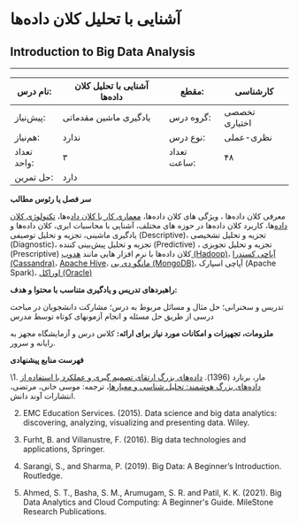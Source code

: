 # آشنایی با تحلیل کلان داده‌ها
## Introduction to Big Data Analysis
_______________________________________________________________________________
| نام درس:    | آشنایی با تحلیل کلان داده‌ها | مقطع:       | کارشناسی      |
| ----------- | ---------------------------- | ----------- | ------------- |
| پیش‌نیاز:   | یادگیری ماشین مقدماتی        | گروه درس:   | تخصصی اختیاری |
| هم‌نیاز:    | ندارد                        | نوع درس:    | نظری-عملی     |
| تعداد واحد: | ۳                            | تعداد ساعت: | ۴۸            |
| حل تمرین:   |  دارد                        |             |               |

**سر فصل یا رئوس مطالب**

معرفی کلان داده‌ها ، ویژگی های کلان داده‌ها، [معماری کار با کلان داد](https://git.ir/big-data/#%D9%85%D8%B9%D9%85%D8%A7%D8%B1%DB%8C-%DA%A9%D8%A7%D8%B1-%D8%A8%D8%A7-%DA%A9%D9%84%D8%A7%D9%86-%D8%AF%D8%A7%D8%AF%D9%87-\(Big%20Data\))ه‌ها، [تکنولوژی کلان داده](https://git.ir/big-data/#%D8%AA%DA%A9%D9%86%D9%88%D9%84%D9%88%DA%98%DB%8C-%DA%A9%D9%84%D8%A7%D9%86-%D8%AF%D8%A7%D8%AF%D9%87-\(Big%20Data\))‌ها، کاربرد کلان داده‌ها در حوزه های مختلف، آشنایی با محاسبات ابری، کلان داده‌ها و یادگیری ماشینی، تجزیه و تحلیل توصیفی (Descriptive)، تجزیه و تحلیل تشخیصی (Diagnostic)، تجزیه و تحلیل پیش‌بینی کننده (Predictive) ، تجزیه و تحلیل تجویزی (Prescriptive) کلان داده‌ها با نرم افزار هایی مانند [هدوپ (Hadoop)](https://git.ir/hadoop/)، [آپاچی کسندرا (Cassandra)](https://git.ir/cassandra/)، [Apache Hive](https://git.ir/apache-hive/)، [مانگو دی بی (MongoDB)](https://git.ir/mongodb/)، آپاچی اسپارک (Apache Spark)، [اوراکل (Oracle)](https://git.ir/oracle/)

**راهبردهای تدریس و یادگیری متناسب با محتوا و هدف:** 

تدریس و سخنرانی؛ حل مثال و مسائل مربوط به درس؛ مشارکت دانشجویان در مباحث درسی از طریق حل مسئله و انجام آزمونهای کوتاه توسط مدرس

**ملزومات، تجهیزات و امکانات مورد نیاز برای ارائه:** کلاس درس و آزمایشگاه مجهز به رایانه و سرور. 

**فهرست منابع پیشنهادی**

\1. مار، برنارد (1396). [داده‌های بزرگ ارتقای تصمیم گیری و عملکرد با استفاده از داده‌های بزرگ هوشمند: تحلیل شناسی و معیارها](https://ketabmail.com/%D8%AE%D8%B1%DB%8C%D8%AF%DA%A9%D8%AA%D8%A7%D8%A8-%D8%AF%D8%A7%D8%AF%D9%87-%D9%87%D8%A7%DB%8C-%D8%A8%D8%B2%D8%B1%DA%AF-%D8%A7%D8%B1%D8%AA%D9%82%D8%A7%DB%8C-%D8%AA%D8%B5%D9%85%DB%8C%D9%85-%DA%AF%DB%8C%D8%B1%DB%8C-%D9%88-%D8%B9%D9%85%D9%84%DA%A9%D8%B1%D8%AF-%D8%A8%D8%A7-%D8%A7%D8%B3%D8%AA%D9%81%D8%A7%D8%AF%D9%87-%D8%A7%D8%B2-%D8%AF%D8%A7%D8%AF%D9%87-%D9%87%D8%A7%DB%8C-%D8%A8%D8%B2%D8%B1%DA%AF-%D9%87%D9%88%D8%B4%D9%85%D9%86%D8%AF-%D8%AA%D8%AD%D9%84%DB%8C%D9%84-%D8%B4%D9%86%D8%A7%D8%B3%DB%8C-%D9%88-%D9%85%D8%B9%DB%8C%D8%A7%D8%B1%D9%87%D8%A7-%D9%85%D8%A7%D8%B1-%D9%85%D9%88%D8%B3%DB%8C-%D8%AE%D8%A7%D9%86%DB%8C-%D8%A2%D9%88%D9%86%D8%AF%D8%AF%D8%A7%D9%86%D8%B4)، ترجمه: موسی خانی، مرتضی، انتشارات آوند دانش. 

2. EMC Education Services. (2015). Data science and big data analytics: discovering, analyzing, visualizing and presenting data. Wiley.

2. Furht, B. and Villanustre, F. (2016). Big data technologies and applications, Springer. 

2. Sarangi, S., and Sharma, P. (2019). Big Data: A Beginner’s Introduction. Routledge.

2. Ahmed, S. T., Basha, S. M., Arumugam, S. R. and Patil, K. K. (2021). Big Data Analytics and Cloud Computing: A Beginner's Guide. MileStone Research Publications.
